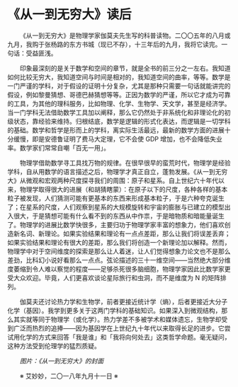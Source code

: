 # 《从一到无穷大》读后

&emsp;&emsp;《从一到无穷大》是物理学家伽莫夫先生写的科普读物。二〇〇五年的八月或九月，我购于张杨路的东方书城（现已不存），十三年后的九月，我将它读完。一句话：受益匪浅。

&emsp;&emsp;印象最深刻的是关于数学和空间的章节，就是全书的前三分之一左右。我知道如何比较无穷大，我知道空间与时间是相对的，我知道空间的曲率，等等。数学是一门严谨的学科，对于假设的证明十分复杂，尤其是那种只需要一句话就能讲完的假设，例如黎曼猜想、哥德巴赫猜想等等。正因为数学的严谨，所以它才成为可靠的工具，为其他的理科服务，比如物理、化学、生物学、天文学，甚至是经济学。当一门学科无法借助数学工具加以阐释，那么它仍然处于非系统化和非理论化的初级状态，靠经验来维持。归根结底，数学是逻辑的形式化表达，而逻辑是一切学科的基础。数学和哲学是形而上的学科，离实际生活最远，最新的数学方面的进展十分缓慢，即是安德鲁证明了费马大定理，它不会使 GDP 增加，也不会降低失业率。数学家们常常自嘲「百无一用」。

&emsp;&emsp;物理学借助数学寻工具找万物的规律。在很早很早的蛮荒时代，物理学是经验学科，自从用数学的语言描述之后，物理学才真正自立，蓬勃发展。《从一到无穷大》从微观和宏观两种尺度探寻我们的周围：原子和星系。自上世纪六十年代以来，物理学取得很大的进展（和胡猜瞎蒙）：在原子以下的尺度，各种各样的基本粒子被发现，人们猜测可能有更基本的东西来形成基本粒子，于是六种夸克诞生了；在星系的尺度，人们观察到星系的大规模旋转和宇宙的膨胀与已建立的模型出入很大，于是猜想可能有什么看不到的东西从中作祟，于是暗物质和暗能量诞生了。物理学的进展比数学快很多，主要归功于物理学家丰富的想象力，他们喜欢创造新名词、新理论。如果实验结果和理论有一点点差距，那么让我们将误差丢弃；如果实验结果和理论有很大的差距，那么我们将创造一个新理论加以解释。然而，物理学中对于空间维度的探索是那么让人着迷，让人们觉得想象力论文也不是那么差劲，比科幻小说好看那么一点点。弦论描述的三十一维空间——当然绝大部分维度萎缩到令人难以察觉的程度——足够杀死很多脑细胞，物理学家因此比数学家更受大众欢迎。毕竟，人们更喜欢谈论星际旅行和虫洞，而不是维度为 N 的矩阵排列。

&emsp;&emsp;伽莫夫还讨论热力学和生物学，前者更接近统计学（熵），后者更接近大分子化学（基因）。我学到更多关于这两门学科的基础知识。如果深入到微观结构，那么其实就等同于物理学（或化学）。热力学差不多被学术和媒体遗忘，生物学却受到广泛而热烈的追捧——因为基因学在上世纪九十年代以来取得长足的进步。它尝试用化学的方式来回答「我是谁」和「我将向何处去」这类哲学命题。毫无疑问，这种方法受到伦理学的猛烈质疑。

&emsp;&emsp;_图片：《从一到无穷大》的封面_

&emsp;&emsp;※ 艾妙妙，二〇一八年九月十一日 ※